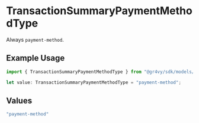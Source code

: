 # TransactionSummaryPaymentMethodType

Always `payment-method`.

## Example Usage

```typescript
import { TransactionSummaryPaymentMethodType } from "@gr4vy/sdk/models/components";

let value: TransactionSummaryPaymentMethodType = "payment-method";
```

## Values

```typescript
"payment-method"
```